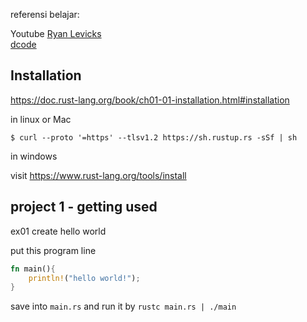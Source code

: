 referensi belajar: 

Youtube
[Ryan Levicks](https://www.youtube.com/c/RyanLevicksVideos/videos)    
[dcode](https://www.youtube.com/playlist?list=PLVvjrrRCBy2JSHf9tGxGKJ-bYAN_uDCUL)

## Installation

https://doc.rust-lang.org/book/ch01-01-installation.html#installation

in linux or Mac

`$ curl --proto '=https' --tlsv1.2 https://sh.rustup.rs -sSf | sh`

in windows

visit https://www.rust-lang.org/tools/install

## project 1 - getting used

ex01 create hello world 

put this program line

```rust
fn main(){
    println!("hello world!");
}
```

save into `main.rs` and run it by `rustc main.rs | ./main`

